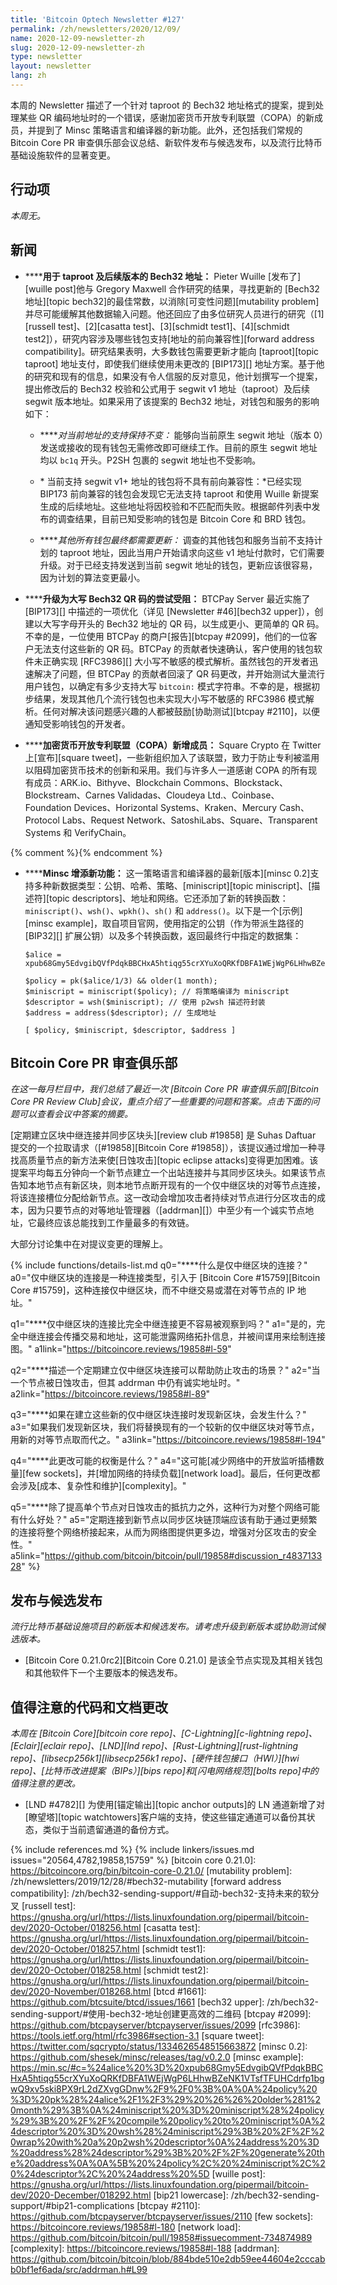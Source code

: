 ```yaml
---
title: 'Bitcoin Optech Newsletter #127'
permalink: /zh/newsletters/2020/12/09/
name: 2020-12-09-newsletter-zh
slug: 2020-12-09-newsletter-zh
type: newsletter
layout: newsletter
lang: zh
---
```

本周的 Newsletter 描述了一个针对 taproot 的 Bech32 地址格式的提案，提到处理某些 QR 编码地址时的一个错误，感谢加密货币开放专利联盟（COPA）的新成员，并提到了 Minsc 策略语言和编译器的新功能。此外，还包括我们常规的 Bitcoin Core PR 审查俱乐部会议总结、新软件发布与候选发布，以及流行比特币基础设施软件的显著变更。

## 行动项

*本周无。*

## 新闻

- **<!--bech32-addresses-for-taproot-and-beyond-->****用于 taproot 及后续版本的 Bech32 地址：** Pieter Wuille [发布了][wuille post]他与 Gregory Maxwell 合作研究的结果，寻找更新的 [Bech32 地址][topic bech32]的最佳常数，以消除[可变性问题][mutability problem]并尽可能缓解其他数据输入问题。他还回应了由多位研究人员进行的研究（[1][russell test]、[2][casatta test]、[3][schmidt test1]、[4][schmidt test2]），研究内容涉及哪些钱包支持[地址的前向兼容性][forward address compatibility]。研究结果表明，大多数钱包需要更新才能向 [taproot][topic taproot] 地址支付，即使我们继续使用未更改的 [BIP173][] 地址方案。基于他的研究和现有的信息，如果没有令人信服的反对意见，他计划撰写一个提案，提出修改后的 Bech32 校验和公式用于 segwit v1 地址（taproot）及后续 segwit 版本地址。如果采用了该提案的 Bech32 地址，对钱包和服务的影响如下：

  - **<!--support-for-current-addresses-remains-unchanged-->***对当前地址的支持保持不变：* 能够向当前原生 segwit 地址（版本 0）发送或接收的现有钱包无需修改即可继续工作。目前的原生 segwit 地址均以 `bc1q` 开头。P2SH 包裹的 segwit 地址也不受影响。

  - **<!--wallets-that-support-segwit-v1-addresses-now-won-t-be-forward-compatible-->*** 当前支持 segwit v1+ 地址的钱包将不具有前向兼容性：*已经实现 BIP173 前向兼容的钱包会发现它无法支持 taproot 和使用 Wuille 新提案生成的后续地址。这些地址将因校验和不匹配而失败。根据邮件列表中发布的调查结果，目前已知受影响的钱包是 Bitcoin Core 和 BRD 钱包。

  - **<!--all-other-wallets-will-need-to-update-eventually-anyway-->***其他所有钱包最终都需要更新：* 调查的其他钱包和服务当前不支持计划的 taproot 地址，因此当用户开始请求向这些 v1 地址付款时，它们需要升级。对于已经支持发送到当前 segwit 地址的钱包，更新应该很容易，因为计划的算法变更最小。

- **<!--thwarted-upgrade-to-uppercase-bech32-qr-codes-->****升级为大写 Bech32 QR 码的尝试受阻：** BTCPay Server 最近实施了 [BIP173][] 中描述的一项优化（详见 [Newsletter #46][bech32 upper]），创建以大写字母开头的 Bech32 地址的 QR 码，以生成更小、更简单的 QR 码。不幸的是，一位使用 BTCPay 的商户[报告][btcpay #2099]，他们的一位客户无法支付这些新的 QR 码。BTCPay 的贡献者快速确认，客户使用的钱包软件未正确实现 [RFC3986][] 大小写不敏感的模式解析。虽然钱包的开发者迅速解决了问题，但 BTCPay 的贡献者回滚了 QR 码更改，并开始测试大量流行用户钱包，以确定有多少支持大写 `bitcoin:` 模式字符串。不幸的是，根据初步结果，发现其他几个流行钱包也未实现大小写不敏感的 RFC3986 模式解析。任何对解决该问题感兴趣的人都被鼓励[协助测试][btcpay #2110]，以便通知受影响钱包的开发者。

- **<!--cryptocurrency-open-patent-alliance-copa-gains-new-members-->****加密货币开放专利联盟（COPA）新增成员：** Square Crypto 在 Twitter 上[宣布][square tweet]，一些新组织加入了该联盟，致力于防止专利被滥用以阻碍加密货币技术的创新和采用。我们与许多人一道感谢 COPA 的所有现有成员：ARK.io、Bithyve、Blockchain Commons、Blockstack、Blockstream、Carnes Validadas、Cloudeya Ltd.、Coinbase、Foundation Devices、Horizontal Systems、Kraken、Mercury Cash、Protocol Labs、Request Network、SatoshiLabs、Square、Transparent Systems 和 VerifyChain。

{% comment %}<!-- 这是我对自己政策的调整，即 (1) 发布信息现在应列入发布部分；(2) 我仅涵盖值得注意的代码更改部分列出的项目的发布；(3) Minsc 不属于这些项目。以下技术上并不是一个发布公告，而是新功能的声明，*恰好*与发布对应。是的，也许我应该制定更好的政策，或者更随性一些。-->{% endcomment %}

- **<!--minsc-adds-new-features-->****Minsc 增添新功能：** 这一策略语言和编译器的最新[版本][minsc 0.2]支持多种新数据类型：公钥、哈希、策略、[miniscript][topic miniscript]、[描述符][topic descriptors]、地址和网络。它还添加了新的转换函数：`miniscript()`、`wsh()`、`wpkh()`、`sh()` 和 `address()`。以下是一个[示例][minsc example]，取自项目官网，使用指定的公钥（作为带派生路径的 [BIP32][] 扩展公钥）以及多个转换函数，返回最终行中指定的数据集：

  ```hack
  $alice = xpub68Gmy5EdvgibQVfPdqkBBCHxA5htiqg55crXYuXoQRKfDBFA1WEjWgP6LHhwBZeNK1VTsfTFUHCdrfp1bgwQ9xv5ski8PX9rL2dZXvgGDnw/9/0;

  $policy = pk($alice/1/3) && older(1 month);
  $miniscript = miniscript($policy); // 将策略编译为 miniscript
  $descriptor = wsh($miniscript); // 使用 p2wsh 描述符封装
  $address = address($descriptor); // 生成地址

  [ $policy, $miniscript, $descriptor, $address ]
  ```
## Bitcoin Core PR 审查俱乐部

*在这一每月栏目中，我们总结了最近一次 [Bitcoin Core PR 审查俱乐部][Bitcoin Core PR Review Club]会议，重点介绍了一些重要的问题和答案。点击下面的问题可以查看会议中答案的摘要。*

[定期建立区块中继连接并同步区块头][review club #19858] 是 Suhas Daftuar 提交的一个拉取请求（[#19858][Bitcoin Core #19858]），该提议通过增加一种寻找高质量节点的新方法来使[日蚀攻击][topic eclipse attacks]变得更加困难。该提案平均每五分钟向一个新节点建立一个出站连接并与其同步区块头。如果该节点告知本地节点有新区块，则本地节点断开现有的一个仅中继区块的对等节点连接，将该连接槽位分配给新节点。这一改动会增加攻击者持续对节点进行分区攻击的成本，因为只要节点的对等地址管理器（[addrman][]）中至少有一个诚实节点地址，它最终应该总能找到工作量最多的有效链。

大部分讨论集中在对提议变更的理解上。

{% include functions/details-list.md
  q0="**<!--q0-->**什么是仅中继区块的连接？"
  a0="仅中继区块的连接是一种连接类型，引入于 [Bitcoin Core #15759][Bitcoin Core #15759]，这种连接仅中继区块，而不中继交易或潜在对等节点的 IP 地址。"

  q1="**<!--q1-->**仅中继区块的连接比完全中继连接更不容易被观察到吗？"
  a1="是的，完全中继连接会传播交易和地址，这可能泄露网络拓扑信息，并被间谍用来绘制连接图。"
  a1link="https://bitcoincore.reviews/19858#l-59"

  q2="**<!--q2-->**描述一个定期建立仅中继区块连接可以帮助防止攻击的场景？"
  a2="当一个节点被日蚀攻击，但其 addrman 中仍有诚实地址时。"
  a2link="https://bitcoincore.reviews/19858#l-89"

  q3="**<!--q3-->**如果在建立这些新的仅中继区块连接时发现新区块，会发生什么？"
  a3="如果我们发现新区块，我们将替换现有的一个较新的仅中继区块对等节点，用新的对等节点取而代之。"
  a3link="https://bitcoincore.reviews/19858#l-194"

  q4="**<!--q4-->**此更改可能的权衡是什么？"
  a4="这可能[减少网络中的开放监听插槽数量][few sockets]，并[增加网络的持续负载][network load]。最后，任何更改都会涉及[成本、复杂性和维护][complexity]。"

  q5="**<!--q5-->**除了提高单个节点对日蚀攻击的抵抗力之外，这种行为对整个网络可能有什么好处？"
  a5="定期连接到新节点以同步区块链顶端应该有助于通过更频繁的连接将整个网络桥接起来，从而为网络图提供更多边，增强对分区攻击的安全性。"
  a5link="https://github.com/bitcoin/bitcoin/pull/19858#discussion_r483713328"
%}

## 发布与候选发布

*流行比特币基础设施项目的新版本和候选发布。请考虑升级到新版本或协助测试候选版本。*

- [Bitcoin Core 0.21.0rc2][Bitcoin Core 0.21.0] 是该全节点实现及其相关钱包和其他软件下一个主要版本的候选发布。

## 值得注意的代码和文档更改

*本周在 [Bitcoin Core][bitcoin core repo]、[C-Lightning][c-lightning repo]、[Eclair][eclair repo]、[LND][lnd repo]、[Rust-Lightning][rust-lightning repo]、[libsecp256k1][libsecp256k1 repo]、[硬件钱包接口（HWI）][hwi repo]、[比特币改进提案（BIPs）][bips repo]和[闪电网络规范][bolts repo]中的值得注意的更改。*

- [LND #4782][] 为使用[锚定输出][topic anchor outputs]的 LN 通道新增了对[瞭望塔][topic watchtowers]客户端的支持，使这些锚定通道可以备份其状态，类似于当前遗留通道的备份方式。


{% include references.md %}
{% include linkers/issues.md issues="20564,4782,19858,15759" %}
[bitcoin core 0.21.0]: https://bitcoincore.org/bin/bitcoin-core-0.21.0/
[mutability problem]: /zh/newsletters/2019/12/28/#bech32-mutability
[forward address compatibility]: /zh/bech32-sending-support/#自动-bech32-支持未来的软分叉
[russell test]: https://gnusha.org/url/https://lists.linuxfoundation.org/pipermail/bitcoin-dev/2020-October/018256.html
[casatta test]: https://gnusha.org/url/https://lists.linuxfoundation.org/pipermail/bitcoin-dev/2020-October/018257.html
[schmidt test1]: https://gnusha.org/url/https://lists.linuxfoundation.org/pipermail/bitcoin-dev/2020-October/018258.html
[schmidt test2]: https://gnusha.org/url/https://lists.linuxfoundation.org/pipermail/bitcoin-dev/2020-November/018268.html
[btcd #1661]: https://github.com/btcsuite/btcd/issues/1661
[bech32 upper]: /zh/bech32-sending-support/#使用-bech32-地址创建更高效的二维码
[btcpay #2099]: https://github.com/btcpayserver/btcpayserver/issues/2099
[rfc3986]: https://tools.ietf.org/html/rfc3986#section-3.1
[square tweet]: https://twitter.com/sqcrypto/status/1334626548515663872
[minsc 0.2]: https://github.com/shesek/minsc/releases/tag/v0.2.0
[minsc example]: https://min.sc/#c=%24alice%20%3D%20xpub68Gmy5EdvgibQVfPdqkBBCHxA5htiqg55crXYuXoQRKfDBFA1WEjWgP6LHhwBZeNK1VTsfTFUHCdrfp1bgwQ9xv5ski8PX9rL2dZXvgGDnw%2F9%2F0%3B%0A%0A%24policy%20%3D%20pk%28%24alice%2F1%2F3%29%20%26%26%20older%281%20month%29%3B%0A%24miniscript%20%3D%20miniscript%28%24policy%29%3B%20%2F%2F%20compile%20policy%20to%20miniscript%0A%24descriptor%20%3D%20wsh%28%24miniscript%29%3B%20%2F%2F%20wrap%20with%20a%20p2wsh%20descriptor%0A%24address%20%3D%20address%28%24descriptor%29%3B%20%2F%2F%20generate%20the%20address%0A%0A%5B%20%24policy%2C%20%24miniscript%2C%20%24descriptor%2C%20%24address%20%5D
[wuille post]: https://gnusha.org/url/https://lists.linuxfoundation.org/pipermail/bitcoin-dev/2020-December/018292.html
[bip21 lowercase]: /zh/bech32-sending-support/#bip21-complications
[btcpay #2110]: https://github.com/btcpayserver/btcpayserver/issues/2110
[few sockets]: https://bitcoincore.reviews/19858#l-180
[network load]: https://github.com/bitcoin/bitcoin/pull/19858#issuecomment-734874989
[complexity]: https://bitcoincore.reviews/19858#l-188
[addrman]: https://github.com/bitcoin/bitcoin/blob/884bde510e2db59ee44604e2cccabb0bf1ef6ada/src/addrman.h#L99
